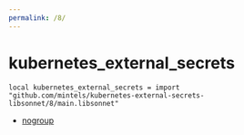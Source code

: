 ```yaml
---
permalink: /8/
---
```


# kubernetes_external_secrets

```jsonnet
local kubernetes_external_secrets = import "github.com/mintels/kubernetes-external-secrets-libsonnet/8/main.libsonnet"
```



* [nogroup](nogroup/index.md)